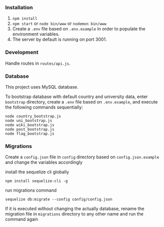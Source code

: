 ### Installation
1. `npm install`
2. `npm start` or `node bin/www` or `nodemon bin/www`
3. Create a `.env` file based on `.env.example` in order to populate the environment variables.
4. The server by default is running on port 3001.

### Development
Handle routes in `routes/api.js`.

### Database
This project uses MySQL database.

To bootstrap database with default country and university data, enter `bootstrap` directory, create a `.env` file based on `.env.example`, and execute the following commands sequentially:
```
node country_bootstrap.js
node uni_bootstrap.js
node wiki_bootstrap.js
node post_bootstrap.js
node flag_bootstrap.js
```

### Migrations
Create a `config.json` file in `config` directory based on `config.json.example` and change the variables accordingly

install the sequelize cli globally
```
npm install sequelize-cli -g
```

run migrations command
```
sequelize db:migrate --config config/config.json
```

If it is executed without changing the actually database, rename the migration file in `migrations` directory to any other name and run the command again
